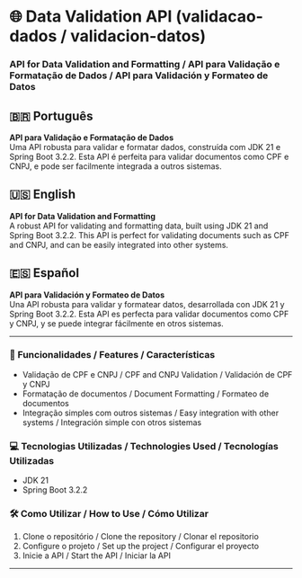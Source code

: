 # 🌐 Data Validation API (validacao-dados / validacion-datos)

### API for Data Validation and Formatting / API para Validação e Formatação de Dados / API para Validación y Formateo de Datos

## 🇧🇷 Português

**API para Validação e Formatação de Dados**  
Uma API robusta para validar e formatar dados, construída com JDK 21 e Spring Boot 3.2.2. Esta API é perfeita para
validar documentos como CPF e CNPJ, e pode ser facilmente integrada a outros sistemas.

## 🇺🇸 English

**API for Data Validation and Formatting**  
A robust API for validating and formatting data, built using JDK 21 and Spring Boot 3.2.2. This API is perfect for
validating documents such as CPF and CNPJ, and can be easily integrated into other systems.

## 🇪🇸 Español

**API para Validación y Formateo de Datos**  
Una API robusta para validar y formatear datos, desarrollada con JDK 21 y Spring Boot 3.2.2. Esta API es perfecta para
validar documentos como CPF y CNPJ, y se puede integrar fácilmente en otros sistemas.

---

### 🚀 Funcionalidades / Features / Características

- Validação de CPF e CNPJ / CPF and CNPJ Validation / Validación de CPF y CNPJ
- Formatação de documentos / Document Formatting / Formateo de documentos
- Integração simples com outros sistemas / Easy integration with other systems / Integración simple con otros sistemas

### 💻 Tecnologias Utilizadas / Technologies Used / Tecnologías Utilizadas

- JDK 21
- Spring Boot 3.2.2

### 🛠️ Como Utilizar / How to Use / Cómo Utilizar

1. Clone o repositório / Clone the repository / Clonar el repositorio
2. Configure o projeto / Set up the project / Configurar el proyecto
3. Inicie a API / Start the API / Iniciar la API

---
